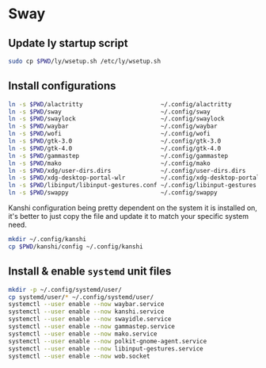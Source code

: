 # Sway

## Update ly startup script

```sh
sudo cp $PWD/ly/wsetup.sh /etc/ly/wsetup.sh
```

## Install configurations

```sh
ln -s $PWD/alactritty                      ~/.config/alactritty
ln -s $PWD/sway                            ~/.config/sway
ln -s $PWD/swaylock                        ~/.config/swaylock
ln -s $PWD/waybar                          ~/.config/waybar
ln -s $PWD/wofi                            ~/.config/wofi
ln -s $PWD/gtk-3.0                         ~/.config/gtk-3.0
ln -s $PWD/gtk-4.0                         ~/.config/gtk-4.0
ln -s $PWD/gammastep                       ~/.config/gammastep
ln -s $PWD/mako                            ~/.config/mako
ln -s $PWD/xdg/user-dirs.dirs              ~/.config/user-dirs.dirs
ln -s $PWD/xdg-desktop-portal-wlr          ~/.config/xdg-desktop-portal-wlr
ln -s $PWD/libinput/libinput-gestures.conf ~/.config/libinput-gestures.conf
ln -s $PWD/swappy                          ~/.config/swappy
```

Kanshi configuration being pretty dependent on the system it is installed on, it's better to just copy the file and update it to match your specific system need.

```sh
mkdir ~/.config/kanshi
cp $PWD/kanshi/config ~/.config/kanshi
```

## Install & enable `systemd` unit files

```sh
mkdir -p ~/.config/systemd/user/
cp systemd/user/* ~/.config/systemd/user/
systemctl --user enable --now waybar.service
systemctl --user enable --now kanshi.service
systemctl --user enable --now swayidle.service
systemctl --user enable --now gammastep.service
systemctl --user enable --now mako.service
systemctl --user enable --now polkit-gnome-agent.service
systemctl --user enable --now libinput-gestures.service
systemctl --user enable --now wob.socket
```

